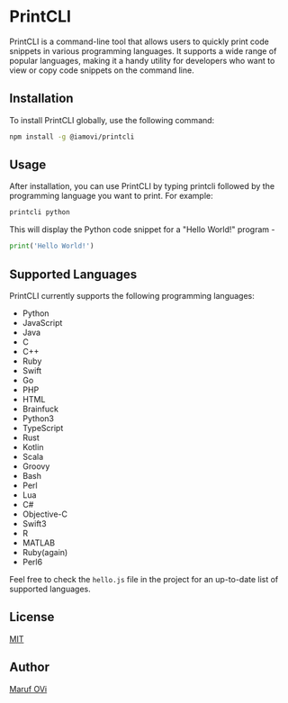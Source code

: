 # PrintCLI

PrintCLI is a command-line tool that allows users to quickly print code snippets in various programming languages. It supports a wide range of popular languages, making it a handy utility for developers who want to view or copy code snippets on the command line.

## Installation

To install PrintCLI globally, use the following command:

```bash
npm install -g @iamovi/printcli
```

## Usage

After installation, you can use PrintCLI by typing printcli followed by the programming language you want to print. For example:

```bash
printcli python
```

This will display the Python code snippet for a "Hello World!" program - 

```python
print('Hello World!')
```

## Supported Languages

PrintCLI currently supports the following programming languages:

- Python
- JavaScript
- Java
- C
- C++
- Ruby
- Swift
- Go
- PHP
- HTML
- Brainfuck
- Python3
- TypeScript
- Rust
- Kotlin
- Scala
- Groovy
- Bash
- Perl
- Lua
- C#
- Objective-C
- Swift3
- R
- MATLAB
- Ruby(again)
- Perl6

Feel free to check the `hello.js` file in the project for an up-to-date list of supported languages.

## License

[MIT](LICENSE)

## Author

[Maruf OVi](https://oviportfo.netlify.app/)